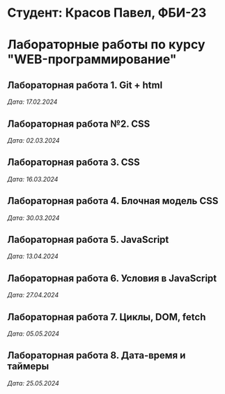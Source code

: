 # Студент: Красов Павел, ФБИ-23

# Лабораторные работы по курсу "WEB-программирование"

## Лабораторная работа 1. Git + html

*Дата: 17.02.2024*

## Лабораторная работа №2. CSS

*Дата: 02.03.2024*

## Лабораторная работа 3. CSS

*Дата: 16.03.2024*

## Лабораторная работа 4. Блочная модель CSS

*Дата: 30.03.2024*

## Лабораторная работа 5. JavaScript

*Дата: 13.04.2024*

## Лабораторная работа 6. Условия в JavaScript

*Дата: 27.04.2024*

## Лабораторная работа 7. Циклы, DOM, fetch

*Дата: 05.05.2024*

## Лабораторная работа 8. Дата-время и таймеры

*Дата: 25.05.2024*






